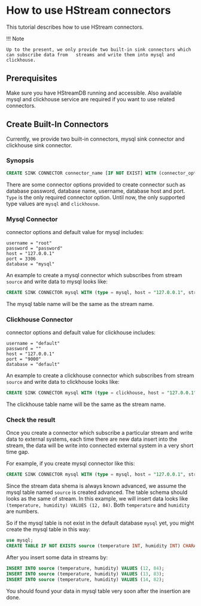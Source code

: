 # How to use HStream connectors
This tutorial describes how to use HStream connectors. 

!!! Note 

	Up to the present, we only provide two built-in sink connectors which can subscribe data from 	streams and write them into mysql and clickhouse.

## Prerequisites 
Make sure you have HStreamDB running and accessible. Also available mysql and clickhouse service are required if you want to use related connectors.

## Create Built-In Connectors
Currently, we provide two built-in connectors, mysql sink connector and clickhouse sink connector.

### Synopsis

```sql
CREATE SINK CONNECTOR connector_name [IF NOT EXIST] WITH (connector_options [...]);
```
There are some connector options provided to create connector such as database password, database name, username, database host and port.
`Type` is the only required connector option. Until now, the only supported type values are `mysql` and `clickhouse`.


### Mysql Connector

connector options and default value for mysql includes:
```
username = "root"
password = "password"
host = "127.0.0.1"
port = 3306
database = "mysql"
```

An example to create a mysql connector which subscribes from stream `source` and write data to mysql looks like:
```sql
CREATE SINK CONNECTOR mysql WITH (type = mysql, host = "127.0.0.1", stream = source);
```
The mysql table name will be the same as the stream name.

### Clickhouse Connector

connector options and default value for clickhouse includes:
```
username = "default"
password = ""
host = "127.0.0.1"
port = "9000"
database = "default"
```

An example to create a clickhouse connector which subscribes from stream `source` and write data to clickhouse looks like:
```sql
CREATE SINK CONNECTOR mysql WITH (type = clickhouse, host = "127.0.0.1", stream = source);
```
The clickhouse table name will be the same as the stream name.

### Check the result
Once you create a connector which subscribe a particular stream and write data to external systems, each time there are new data insert into the stream, the data will be write into connected external system in a very short time gap. 

For example, if you create mysql connector like this: 
```sql
CREATE SINK CONNECTOR mysql WITH (type = mysql, host = "127.0.0.1", stream = source);
```

Since the stream data shema is always known advanced, we assume the mysql table named `source` is created advanced. The table schema should looks as the same of stream. In this example, we will insert data looks like `(temperature, humidity) VALUES (12, 84)`. Both `temperature` and `humidity` are numbers.

So if the mysql table is not exist in the default database `mysql` yet, you might create the mysql table in this way:

```sql
use mysql;
CREATE TABLE IF NOT EXISTS source (temperature INT, humidity INT) CHARACTER SET utf8;
```

After you insert some data in streams by:

```sql
INSERT INTO source (temperature, humidity) VALUES (12, 84);
INSERT INTO source (temperature, humidity) VALUES (13, 83);
INSERT INTO source (temperature, humidity) VALUES (14, 82);
```

You should found your data in mysql table very soon after the insertion are done.
